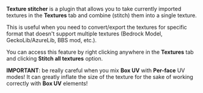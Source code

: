 **Texture stitcher** is a plugin that allows you to take currently imported textures in the **Textures** tab and combine (stitch) them into a single texture.

This is useful when you need to convert/export the textures for specific format that doesn't support multiple textures (Bedrock Model, GeckoLib/AzureLib, BBS mod, etc.).

You can access this feature by right clicking anywhere in the **Textures** tab and clicking **Stitch all textures** option.

**IMPORTANT**: be really careful when you mix **Box UV** with **Per-face** UV modes! It can greatly inflate the size of the texture for the sake of working correctly with **Box UV** elements!